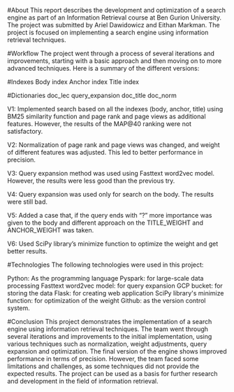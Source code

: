 #About
This report describes the development and optimization of a search engine as part of an Information Retrieval course at Ben Gurion University.
The project was submitted by Ariel Dawidowicz and Eithan Markman. The project is focused on implementing a search engine using information retrieval techniques.


#Workflow
The project went through a process of several iterations and improvements, starting with a basic approach and then moving on to more advanced techniques. Here is a summary of the different versions:

#Indexes
Body index
Anchor index
Title index

#Dictionaries
doc_lec
query_expansion
doc_title
doc_norm

V1: Implemented search based on all the indexes (body, anchor, title) using BM25 similarity function and page rank and page views as additional features.
However, the results of the MAP@40 ranking were not satisfactory.

V2: Normalization of page rank and page views was changed, and weight of different features was adjusted.
This led to better performance in precision.

V3: Query expansion method was used using Fasttext word2vec model. However, the results were less good than the previous try.

V4: Query expansion was used only for search on the body. The results were still bad.

V5: Added a case that, if the query ends with “?” more importance was given to the body and different approach on the TITLE_WEIGHT and ANCHOR_WEIGHT was taken.

V6: Used SciPy library’s minimize function to optimize the weight and get better results.

#Technologies
The following technologies were used in this project:

Python: As the programming language
Pyspark: for large-scale data processing
Fasttext word2vec model: for query expansion
GCP bucket: for storing the data
Flask: for creating web application
SciPy library's minimize function: for optimization of the weight
Github: as the version control system.

#Conclusion
This project demonstrates the implementation of a search engine using information retrieval techniques.
The team went through several iterations and improvements to the initial implementation, using various techniques such as normalization,
weight adjustments, query expansion and optimization. The final version of the engine shows improved performance in terms of precision.
However, the team faced some limitations and challenges, as some techniques did not provide the expected results.
The project can be used as a basis for further research and development in the field of information retrieval.
